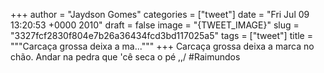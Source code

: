
+++
author = "Jaydson Gomes"
categories = ["tweet"]
date = "Fri Jul 09 13:20:53 +0000 2010"
draft = false
image = "{TWEET_IMAGE}"
slug = "3327fcf2830f804e7b26a36434fcd3bd117025a5"
tags = ["tweet"]
title = """Carcaça grossa deixa a ma..."""
+++
Carcaça grossa deixa a marca no chão. Andar na pedra que 'cê seca o pé \,,/ #Raimundos
